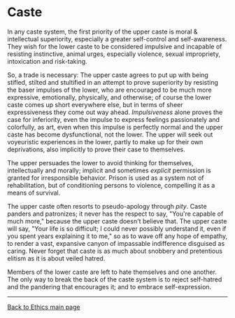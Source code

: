 # Caste

In any caste system, the first priority of the upper caste is moral & intellectual superiority, especially a greater self-control and self-awareness. They wish for the lower caste to be considered impulsive and incapable of resisting instinctive, animal urges, especially violence, sexual impropriety, intoxication and risk-taking.

So, a trade is necessary: The upper caste agrees to put up with being stifled, stilted and stultified in an attempt to prove superiority by resisting the baser impulses of the lower, who are encouraged to be much more expressive, emotionally, physically, and otherwise; of course the lower caste comes up short everywhere else, but in terms of sheer expressiveness they come out way ahead. *Impulsiveness* alone proves the case for inferiority, even the impulse to express feelings passionately and colorfully, as art, even when this impulse is perfectly normal and the upper caste has become dysfunctional, not the lower. The upper  will seek out voyeuristic experiences in the lower, partly to make up for their own deprivations, also implicitly to prove their case to themselves.

The upper persuades the lower to avoid thinking for themselves, intellectually and morally; implicit and sometimes *explicit* permission is granted for irresponsible behavior. Prison is used as a system not of rehabilitation, but of conditioning persons to violence, compelling it as a means of survival.

The upper caste often resorts to pseudo-apology through *pity*. Caste panders and patronizes; it never has the respect to say, "You're capable of much more," because the upper caste doesn't believe that. The upper caste will say, "Your life is so difficult; I could never possibly understand it, even if you spent years explaining it to me," so as to wave off any hope of empathy, to render a vast, expansive canyon of impassable indifference disguised as caring. Never forget that caste is as much about snobbery and pretentious elitism as it is about veiled hatred.

Members of the lower caste are left to hate themselves and one another. The only way to break the back of the caste system is to reject self-hatred and the pandering that encourages it; and to embrace self-expression.

----

[Back to Ethics main page](./README.md)
